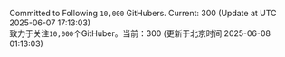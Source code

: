 Committed to Following `10,000` GitHubers. Current: <!-- FOLLOWING_COUNT -->300<!-- FOLLOWING_COUNT --> (Update at UTC <!-- LAST_UPDATED -->2025-06-07 17:13:03<!-- LAST_UPDATED -->)<br>
致力于关注`10,000`个GitHuber。当前：<!-- FOLLOWING_COUNT -->300<!-- FOLLOWING_COUNT --> (更新于北京时间 <!-- LAST_UPDATED_CST -->2025-06-08 01:13:03<!-- LAST_UPDATED_CST -->)
